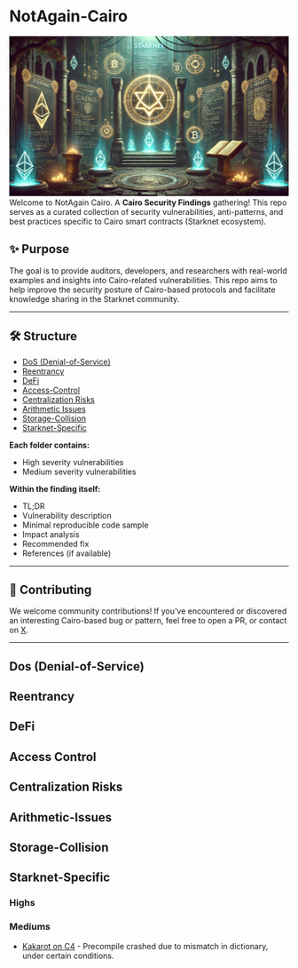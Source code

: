 # NotAgain-Cairo
![coverImage](./theme/notagaincairo.png)
<br>
Welcome to NotAgain Cairo. A **Cairo Security Findings** gathering! This repo serves as a curated collection of security vulnerabilities, anti-patterns, and best practices specific to Cairo smart contracts (Starknet ecosystem).

## ✨ Purpose
The goal is to provide auditors, developers, and researchers with real-world examples and insights into Cairo-related vulnerabilities. This repo aims to help improve the security posture of Cairo-based protocols and facilitate knowledge sharing in the Starknet community.

---

## 🛠️ Structure
- [DoS (Denial-of-Service)](#dos-denial-of-service)
- [Reentrancy](#reentrancy)
- [DeFi](#defi)
- [Access-Control](#access-control)
- [Centralization Risks](#centralization-risks)
- [Arithmetic Issues](#arithmetic-issues)
- [Storage-Collision](#storage-collision)
- [Starknet-Specific](#starknet-specific)

**Each folder contains:**
- High severity vulnerabilities 
- Medium severity vulnerabilities 

**Within the finding itself:**
- TL;DR
- Vulnerability description
- Minimal reproducible code sample
- Impact analysis
- Recommended fix
- References (if available)

---

## 🤝 Contributing

We welcome community contributions! If you’ve encountered or discovered an interesting Cairo-based bug or pattern, feel free to open a PR, or contact on [X](https://x.com/JJS_OnChain).

---


## Dos (Denial-of-Service)


## Reentrancy


## DeFi


## Access Control


## Centralization Risks


## Arithmetic-Issues


## Storage-Collision


## Starknet-Specific
### Highs

### Mediums
- [Kakarot on C4](Reports/StarknetSpecific/Mediums/KakarotC4.md) - Precompile crashed due to mismatch in dictionary, under certain conditions. 